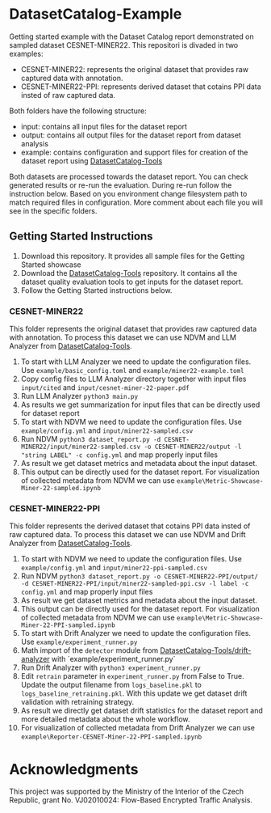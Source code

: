 # DatasetCatalog-Example
Getting started example with the Dataset Catalog report demonstrated on sampled dataset CESNET-MINER22. This repositori is divaded in two examples:
* CESNET-MINER22: represents the original dataset that provides raw captured data with annotation.
* CESNET-MINER22-PPI: represents derived dataset that cotains PPI data insted of raw captured data.

Both folders have the following structure:
* input: contains all input files for the dataset report
* output: contains all output files for the dataset report from dataset analysis
* example: contains configuration and support files for creation of the dataset report using [DatasetCatalog-Tools](https://github.com/FETA-Project/DatasetCatalog-Tools)

Both datasets are processed towards the dataset report. You can check generated results or re-run the evaluation. During re-run follow the instruction below. Based on you environment change filesystem path to match required files in configuration. More comment about each file you will see in the specific folders.

## Getting Started Instructions
1. Download this repository. It provides all sample files for the Getting Started showcase
2. Download the [DatasetCatalog-Tools](https://github.com/FETA-Project/DatasetCatalog-Tools) repository. It contains all the dataset quality evaluation tools to get inputs for the dataset report.
3. Follow the Getting Started instructions below.

### CESNET-MINER22
This folder represents the original dataset that provides raw captured data with annotation. To process this dataset we can use NDVM and LLM Analyzer from [DatasetCatalog-Tools](https://github.com/FETA-Project/DatasetCatalog-Tools). 
1. To start with LLM Analyzer we need to update the configuration files. Use `example/basic_config.toml` and `example/miner22-example.toml`
2. Copy config files to LLM Analyzer directory together with input files `input/cited` and `input/cesnet-miner-22-paper.pdf` 
3. Run LLM Analyzer `python3 main.py`
4. As results we get summarization for input files that can be directly used for dataset report
5. To start with NDVM we need to update the configuration files. Use `example/config.yml` and `input/miner22-sampled.csv`
6. Run NDVM `python3 dataset_report.py -d CESNET-MINER22/input/miner22-sampled.csv -o CESNET-MINER22/output -l "string LABEL" -c config.yml` and map properly input files
7. As result we get dataset metrics and metadata about the input dataset.
8. This output can be directly used for the dataset report. For visualization of collected metadata from NDVM we can use `example\Metric-Showcase-Miner-22-sampled.ipynb`
   
### CESNET-MINER22-PPI
This folder represents the derived dataset that cotains PPI data insted of raw captured data. To process this dataset we can use NDVM and Drift Analyzer from [DatasetCatalog-Tools](https://github.com/FETA-Project/DatasetCatalog-Tools). 
1. To start with NDVM we need to update the configuration files. Use `example/config.yml` and `input/miner22-ppi-sampled.csv`
2. Run NDVM `python3 dataset_report.py -o CESNET-MINER22-PPI/output/ -d CESNET-MINER22-PPI/input/miner22-sampled-ppi.csv -l label -c config.yml` and map properly input files
3. As result we get dataset metrics and metadata about the input dataset.
4. This output can be directly used for the dataset report. For visualization of collected metadata from NDVM we can use `example\Metric-Showcase-Miner-22-PPI-sampled.ipynb`
5. To start with Drift Analyzer we need to update the configuration files. Use `example/experiment_runner.py`
6. Math import of the `detector` module from [DatasetCatalog-Tools/drift-analyzer]([https://github.com/FETA-Project/DatasetCatalog-Tools](https://github.com/FETA-Project/DatasetCatalog-Tools/tree/main/drift-analyzer)) with `example/experiment_runner.py`
7. Run Drift Analyzer with `python3 experiment_runner.py`
8. Edit `retrain` parameter in `experiment_runner.py` from False to True. Update the output filename from `logs_baseline.pkl` to `logs_baseline_retraining.pkl`. With this update we get dataset drift validation with retraining strategy.
9. As result we directly get dataset drift statistics for the dataset report and more detailed metadata about the whole workflow.
10. For visualization of collected metadata from Drift Analyzer we can use `example\Reporter-CESNET-Miner-22-PPI-sampled.ipynb`

# Acknowledgments
This project was supported by the Ministry of the Interior of the Czech Republic, grant No. VJ02010024: Flow-Based Encrypted Traffic Analysis.

